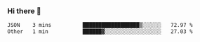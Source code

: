 ### Hi there 👋

<!--START_SECTION:waka-->

```txt
JSON    3 mins          ██████████████████▒░░░░░░   72.97 %
Other   1 min           ██████▓░░░░░░░░░░░░░░░░░░   27.03 %
```

<!--END_SECTION:waka-->

<!--
**jerry-shao/jerry-shao** is a ✨ _special_ ✨ repository because its `README.md` (this file) appears on your GitHub profile.

Here are some ideas to get you started:

- 🔭 I’m currently working on ...
- 🌱 I’m currently learning ...
- 👯 I’m looking to collaborate on ...
- 🤔 I’m looking for help with ...
- 💬 Ask me about ...
- 📫 How to reach me: ...
- 😄 Pronouns: ...
- ⚡ Fun fact: ...
-->
